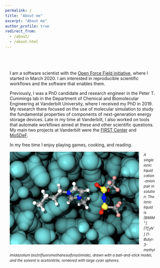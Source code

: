 ```yaml
---
permalink: /
title: "About me"
excerpt: "About me"
author_profile: true
redirect_from: 
  - /about/
  - /about.html
---
```


<div
style="max-width:800px;margin-left:auto;margin-right:auto;padding-top:40px;padding-bottom:20px;padding-left:15px;padding-right:15px">

<p>
I am a software scientist with the <a href="https://openforcefield.org">Open Force Field initiative</a>,
where I started in March 2020. I am interested in reproducible scientific workflows and the software 
that enables them.
</p>

<p>
Previously, I was a PhD candidate and research engineer in the Peter T.
Cummings lab in the Department of Chemical and Biomolecular
Engineering at Vanderbilt University, where I received my PhD in 2019. My research there focused on the
use of molecular simulation to study the fundamental properties of components of next-generation
energy storage devices. Late in my time at Vanderbilt, I also worked on tools that automate workflows aimed at these
and other scientific questions. My main two projects at Vanderbilt were the <a href="https://web.ornl.gov/sci/first/">FIRST Center</a> and <a href="https://mosdef.org">MoSDeF</a>.
</p>

<p>
In my free time I enjoy playing games, cooking, and reading.
</p>

<img style="float: left; margin: 0px 15px 10px 0px;" src="/images/solvent.png"  height="300" width="420"/>

<p>
<small>
<i>A single ionic liquid cation-anion pair in solution. The ionic liquid is
[BMIM<sup>+</sup>][Tf<sub>2</sub>N<sup>-</sup>] (1-Butyl-3-methylimidazolium
bis(trifluoromethanesulfonyl)imide), drawn with a ball-and-stick model, and the
solvent is acetonitrile, rendered with large cyan spheres.
</i>
</small>
</p>

</div>
